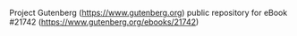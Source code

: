 Project Gutenberg (https://www.gutenberg.org) public repository for eBook #21742 (https://www.gutenberg.org/ebooks/21742)
